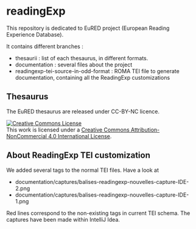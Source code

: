 # readingExp

This repository is dedicated to EuRED project (European Reading Experience Database).

It contains different branches :
- thesaurii : list of each thesaurus, in different formats.
- documentation : several files about the project
- readingexp-tei-source-in-odd-format : ROMA TEI file to generate documentation, containing all the ReadingExp customizations

## Thesaurus

The EuRED thesaurus are released under CC-BY-NC licence.

<a rel="license" href="http://creativecommons.org/licenses/by-nc/4.0/"><img alt="Creative Commons License" style="border-width:0" src="https://i.creativecommons.org/l/by-nc/4.0/88x31.png" /></a><br />This work is licensed under a <a rel="license" href="http://creativecommons.org/licenses/by-nc/4.0/">Creative Commons Attribution-NonCommercial 4.0 International License</a>.

## About ReadingExp TEI customization

We added several tags to the normal TEI files. Have a look at 

- documentation/captures/balises-readingexp-nouvelles-capture-IDE-2.png
- documentation/captures/balises-readingexp-nouvelles-capture-IDE-1.png

Red lines correspond to the non-existing tags in current TEI schema.
The captures have been made within IntelliJ Idea.
